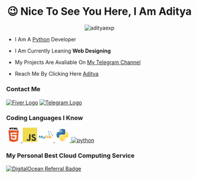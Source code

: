 <h1 align="center">😉 Nice To See You Here, I Am Aditya</h1>

<p align="center"> <img src="https://komarev.com/ghpvc/?username=adityaexp&label=Profile%20views&color=0e75b6&style=flat" alt="adityaexp" /> </p>

- I Am A [Python](https://www.python.org/) Developer

- I Am Currently Leaning **Web Designing**

- My Projects Are Avaliable On [My Telegram Channel](https://t.me/DexBotsExp)

- Reach Me By Clicking Here [Aditya](https://t.me/lazycoderalways)

<h3 align="left">Contact Me</h3>
<a href="https://www.fiverr.com/lazyaditya?up_rollout=true" target="blank"><img align="center" src="https://cdn.worldvectorlogo.com/logos/fiverr-1.svg" alt="Fiver Logo" height="40" width="50" /></a>
<a href="https://t.me/lazycoderalways" target="blank"><img align="center" src="https://www.logo.wine/a/logo/Telegram_(software)/Telegram_(software)-Logo.wine.svg" alt="Telegram Logo" height="60" width="60" /></a>

<h3 align="left">Coding Languages I Know</h3>
<p align="left">
<a href="https://www.w3.org/html/" target="_blank"> <img src="https://raw.githubusercontent.com/devicons/devicon/master/icons/html5/html5-original-wordmark.svg" alt="html5" width="40" height="40"/> </a>
<a href="https://developer.mozilla.org/en-US/docs/Web/JavaScript" target="_blank"> <img src="https://raw.githubusercontent.com/devicons/devicon/master/icons/javascript/javascript-original.svg" alt="javascript" width="40" height="40"/></a>
<a href="https://www.mysql.com/" target="_blank"> <img src="https://raw.githubusercontent.com/devicons/devicon/master/icons/mysql/mysql-original-wordmark.svg" alt="mysql" width="40" height="40"/> </a>
<a href="https://www.python.org" target="_blank"> <img src="https://raw.githubusercontent.com/devicons/devicon/master/icons/python/python-original.svg" alt="python" width="40" height="40"/> </a>
<a href="https://www.php.net" target="_blank"> <img src="https://uxwing.com/wp-content/themes/uxwing/download/10-brands-and-social-media/php-programming-language.svg" alt="python" width="60" height="40"/> </a> </p>


<h3 align="left">My Personal Best Cloud Computing Service</h3>
<p align="left">
<a href="https://www.mvps.net/?aff=24846"><img src="https://www.mvps.net/img/300.jpg" alt="DigitalOcean Referral Badge" /></a> 
</p>

